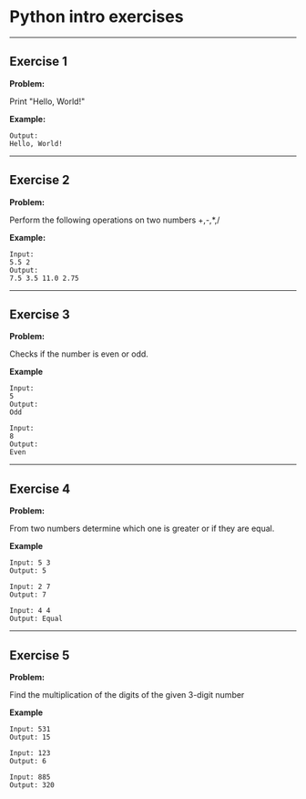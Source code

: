 # Python intro exercises

---

## Exercise 1

**Problem:**

Print "Hello, World!"

**Example:**

	Output:
	Hello, World!

---

## Exercise 2

**Problem:**

Perform the following operations on two numbers +,-,*,/  

**Example:**

	Input: 
 	5.5 2
	Output:
	7.5 3.5 11.0 2.75


---

## Exercise 3

**Problem:**

Checks if the number is even or odd.

**Example**

 	Input: 
	5
  	Output:
	Odd

  	Input: 
	8
  	Output:
	Even

---

## Exercise 4

**Problem:**

From two numbers determine which one is greater or if they are equal.

**Example**

	Input: 5 3
	Output: 5
 
	Input: 2 7
	Output: 7
 
	Input: 4 4
	Output: Equal


---

## Exercise 5

**Problem:**

Find the multiplication of the digits of the given 3-digit number

**Example**

	Input: 531
	Output: 15
 
	Input: 123
	Output: 6
 
	Input: 885
	Output: 320
 
